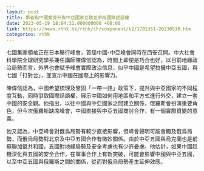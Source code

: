```yaml
---
layout: post
title: 學者指中國冀提升與中亞國家互動並爭取國際話語權
date: 2023-05-19 18:04:31.000000000 +08:00
link: https://news.rthk.hk/rthk/ch/component/k2/1701351-20230519.htm
categories: rthk
---
```


七國集團領袖正在日本舉行峰會，首屆中國-中亞峰會同時在西安召開。中大社會科學院全球研究學系兼任講師陳偉信認為，時間上即使是巧合也好，以目前地緣政治局勢而言，外界也會賦予峰會實際政治信息，似乎中國是希望拉攏中亞五國，與七國「打對台」，並宣示中國在國際上的影響力。

陳偉信認為，中國希望梳理及鞏固「一帶一路」政策下，提升與中亞國家的不同程度互動，同時爭取國際話語權，展示中國如何用地區和平方式進行外交，建立一套中國的安全觀。他指出，以往中國與中亞國家之間建立關係，俄羅斯會扮演重要角色，但今次俄羅斯缺席峰會，中國直接與中亞五國商討合作，有一個實際質變的意義。

他又認為，中亞峰會對俄烏局勢有較少直接影響，但峰會聲明可能會觸及俄烏局勢，而俄烏局勢對北京及中亞五國合作有微妙關係。由於中亞五國與烏克蘭也是前蘇聯加盟共和國，五國對地緣局勢及安全考慮也有少許憂慮。他估計，如果中國趁機深化與五國的安全合作，在軍事合作上有新突破，可能會影響中國與中亞五國，以至中亞五國與俄羅斯之間的關係，從而對俄烏局勢產生延伸效應。
